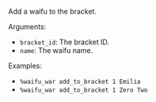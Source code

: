 Add a waifu to the bracket.

Arguments:
* `bracket_id`: The bracket ID.
* `name`: The waifu name.

Examples:
* `%waifu_war add_to_bracket 1 Emilia`
* `%waifu_war add_to_bracket 1 Zero Two`
